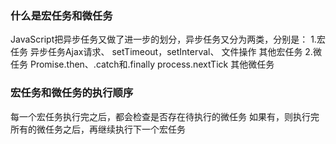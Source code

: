 ### 什么是宏任务和微任务
JavaScript把异步任务又做了进一步的划分，异步任务又分为两类，分别是：
1.宏任务
异步任务Ajax请求、
setTimeout，setInterval、
文件操作
其他宏任务
2.微任务
Promise.then、.catch和.finally
process.nextTick
其他微任务

### 宏任务和微任务的执行顺序
每一个宏任务执行完之后，都会检查是否存在待执行的微任务
如果有，则执行完所有的微任务之后，再继续执行下一个宏任务
